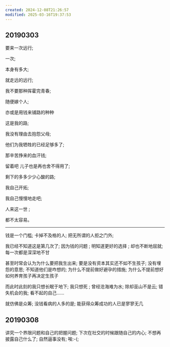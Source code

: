 ```yaml
---
created: 2024-12-08T21:26:57
modified: 2025-03-16T19:37:53
---
```

## 20190303

要来一次远行;

一次;

本身有多大;

就走远的远行;

我不要那种挥霍完青春;

随便嫁个人;

亦或是用钱来铺路的种种

这是我的路;

我没有理由去抱怨父母;

他们为我牺牲的已经足够多了;

那辛苦挣来的血汗钱;

留着吧 儿子也是再也舍不得用了;

剩下的多多少少心酸的路;

我自己开拓;

我自己慢慢地走吧;

人来这一世 ;

都不太容易。

---

钱是一个门槛; 卡掉不及格的人; 把无所谓的人拒之门外;

我已经不知道这是第几次了; 因为钱的问题 ; 明知道更好的选择 ; 却也不断地屈就; 每一次都是深深地不甘

甚至时常会认为为什么要把我生出来; 要是没有资本其实还不如不生孩子; 没有埋怨的意思; 不知道他们是咋想的; 为什么不提前做好避孕的措施; 为什么不提前想好如何养育孩子再决定生孩子

而此时此刻的我只想长眠于地下; 我只想死 ; 曾经沧海难为水; 除却巫山不是云; 错失机会的我; 看不起的自己......

就仿佛是众筹; 没钱看病的人多的是; 能获得众筹成功的人已是寥寥无几

## 20190308

讲究一个界限问题和自己的把握问题; 下次在社交的时候跟随自己的内心; 不想再披露自己什么了; 自然逼事没有; 唉:-(;
